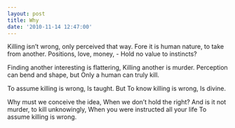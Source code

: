 ```yaml
---
layout: post
title: Why
date: '2010-11-14 12:47:00'
---
```


Killing isn’t wrong, only perceived that way.
Fore it is human nature, to take from another.
Positions, love, money, -
Hold no value to instincts?

Finding another interesting is flattering,
Killing another is murder.
Perception can bend and shape, but
Only a human can truly kill.

To assume killing is wrong,
Is taught. But
To know killing is wrong,
Is divine.

Why must we conceive the idea,
When we don’t hold the right?
And is it not murder, to kill unknowingly,
When you were instructed all your life
To assume killing is wrong.
